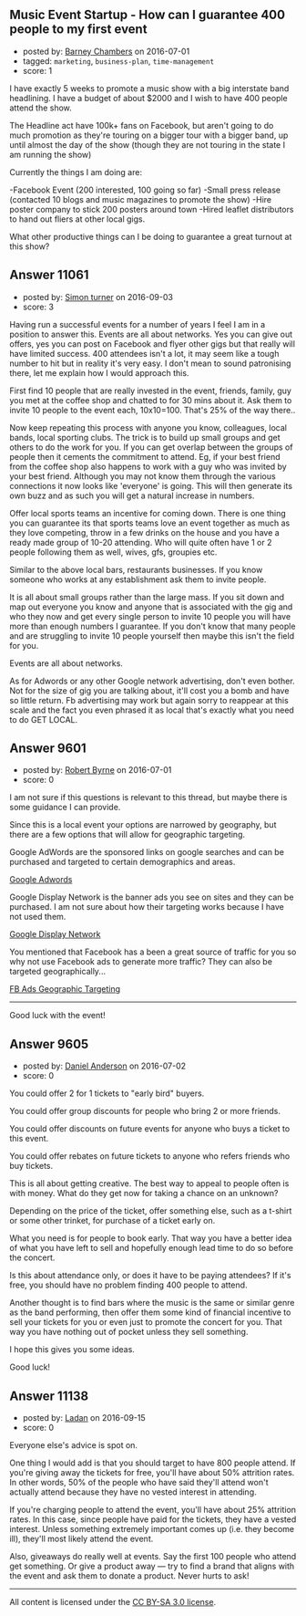 ## Music Event Startup - How can I guarantee 400 people to my first event

- posted by: [Barney Chambers](https://stackexchange.com/users/2296162/barney-chambers) on 2016-07-01
- tagged: `marketing`, `business-plan`, `time-management`
- score: 1

<p>I have exactly 5 weeks to promote a music show with a big interstate band headlining. I have a budget of about $2000 and I wish to have 400 people attend the show.</p>

<p>The Headline act have 100k+ fans on Facebook, but aren't going to do much promotion as they're touring on a bigger tour with a bigger band, up until almost the day of the show (though they are not touring in the state I am running the show)</p>

<p>Currently the things I am doing are:</p>

<p>-Facebook Event (200 interested, 100 going so far)
-Small press release (contacted 10 blogs and music magazines to promote the show)
-Hire poster company to stick 200 posters around town
-Hired leaflet distributors to hand out fliers at other local gigs.</p>

<p>What other productive things can I be doing to guarantee a great turnout at this show?</p>



## Answer 11061

- posted by: [Simon turner](https://stackexchange.com/users/9127490/simon-turner) on 2016-09-03
- score: 3

<p>Having run a successful events for a number of years I feel I am in a position to answer this. 
Events are all about networks. Yes you can give out offers, yes you can post on Facebook and flyer other gigs but that really will have limited success.
400 attendees isn't a lot, it may seem like a tough number to hit but in reality it's very easy. I don't mean to sound patronising there, let me explain how I would approach this.</p>

<p>First find 10 people that are really invested in the event, friends, family, guy you met at the coffee shop and chatted to for 30 mins about it. Ask them to invite 10 people to the event each, 10x10=100. That's 25% of the way there.. </p>

<p>Now keep repeating this process with anyone you know, colleagues, local bands, local sporting clubs. The trick is to build up small groups and get others to do the work for you. If you can get overlap between the groups of people then it cements the commitment to attend. Eg, if your best friend from the coffee shop also happens to work with a guy who was invited by your best friend. Although you may not know them through the various connections it now looks like 'everyone' is going. This will then generate its own buzz and as such you will get a natural increase in numbers. </p>

<p>Offer local sports teams an incentive for coming down. There is one thing you can guarantee its that sports teams love an event together as much as they love competing, throw in a few drinks on the house and you have a ready made group of 10-20 attending. Who will quite often have 1 or 2 people following them as well, wives, gfs, groupies etc. </p>

<p>Similar to the above local bars, restaurants businesses. If you know someone who works at any establishment ask them to invite people.</p>

<p>It is all about small groups rather than the large mass. If you sit down and map out everyone you know and anyone that is associated with the gig and who they now and get every single person to invite 10 people you will have more than enough numbers I guarantee. If you don't know that many people and are struggling to invite 10 people yourself then maybe this isn't the field for you. </p>

<p>Events are all about networks.</p>

<p>As for Adwords or any other Google network advertising, don't even bother. Not for the size of gig you are talking about, it'll cost you a bomb and have so little return. Fb advertising may work but again sorry to reappear at this scale and the fact you even phrased it as local that's exactly what you need to do GET LOCAL. </p>



## Answer 9601

- posted by: [Robert Byrne](https://stackexchange.com/users/5232876/robert-byrne) on 2016-07-01
- score: 0

<p>I am not sure if this questions is relevant to this thread, but maybe there is some guidance I can provide.</p>

<p>Since this is a local event your options are narrowed by geography, but there are a few options that will allow for geographic targeting.</p>

<p>Google AdWords are the sponsored links on google searches and can be purchased and targeted to certain demographics and areas.</p>

<p><a href="https://www.google.ca/adwords/" rel="nofollow" title="Google AdWords">Google Adwords</a></p>

<p>Google Display Network is the banner ads you see on sites and they can be purchased. I am not sure about how their targeting works because I have not used them.</p>

<p><a href="https://www.google.ca/ads/displaynetwork/" rel="nofollow">Google Display Network</a></p>

<p>You mentioned that Facebook has a been a great source of traffic for you so why not use Facebook ads to generate more traffic? They can also be targeted geographically...</p>

<p><a href="https://m.facebook.com/business/help/373435349528734" rel="nofollow">FB Ads Geographic Targeting</a></p>

<hr>

<p>Good luck with the event!</p>



## Answer 9605

- posted by: [Daniel Anderson](https://stackexchange.com/users/8398759/daniel-anderson) on 2016-07-02
- score: 0

<p>You could offer 2 for 1 tickets to "early bird" buyers.</p>

<p>You could offer group discounts for people who bring 2 or more friends.</p>

<p>You could offer discounts on future events for anyone who buys a ticket to this event.</p>

<p>You could offer rebates on future tickets to anyone who refers friends who buy tickets.</p>

<p>This is all about getting creative.  The best way to appeal to people often is with money.  What do they get now for taking a chance on an unknown?  </p>

<p>Depending on the price of the ticket, offer something else, such as a t-shirt or some other trinket, for purchase of a ticket early on.</p>

<p>What you need is for people to book early.  That way you have a better idea of what you have left to sell and hopefully enough lead time to do so before the concert.</p>

<p>Is this about attendance only, or does it have to be paying attendees?  If it's free, you should have no problem finding 400 people to attend.</p>

<p>Another thought is to find bars where the music is the same or similar genre as the band performing, then offer them some kind of financial incentive to sell your tickets for you or even just to promote the concert for you.  That way you have nothing out of pocket unless they sell something.</p>

<p>I hope this gives you some ideas.</p>

<p>Good luck!</p>



## Answer 11138

- posted by: [Ladan](https://stackexchange.com/users/9187136/ladan) on 2016-09-15
- score: 0

<p>Everyone else's advice is spot on. </p>

<p>One thing I would add is that you should target to have 800 people attend. If you're giving away the tickets for free, you'll have about 50% attrition rates. In other words, 50% of the people who have said they'll attend won't actually attend because they have no vested interest in attending.</p>

<p>If you're charging people to attend the event, you'll have about 25% attrition rates. In this case, since people have paid for the tickets, they have a vested interest. Unless something extremely important comes up (i.e. they become ill), they'll most likely attend the event.</p>

<p>Also, giveaways do really well at events. Say the first 100 people who attend get something. Or give a product away — try to find a brand that aligns with the event and ask them to donate a product. Never hurts to ask!</p>




---

All content is licensed under the [CC BY-SA 3.0 license](https://creativecommons.org/licenses/by-sa/3.0/).
